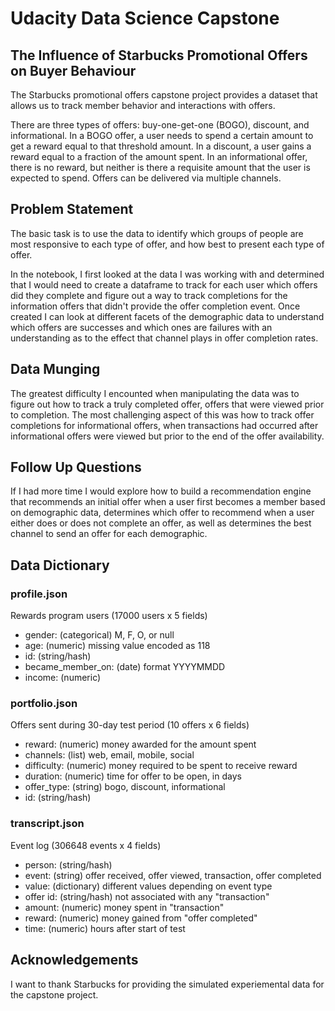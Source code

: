 # Udacity Data Science Capstone

## The Influence of Starbucks Promotional Offers on Buyer Behaviour
The Starbucks promotional offers capstone project provides a dataset that allows us to track member behavior and interactions with offers. 

There are three types of offers: buy-one-get-one (BOGO), discount, and informational. In a BOGO offer, a user needs to spend a certain amount to get a reward equal to that threshold amount. In a discount, a user gains a reward equal to a fraction of the amount spent. In an informational offer, there is no reward, but neither is there a requisite amount that the user is expected to spend. Offers can be delivered via multiple channels.

## Problem Statement
The basic task is to use the data to identify which groups of people are most responsive to each type of offer, and how best to present each type of offer.

In the notebook, I first looked at the data I was working with and determined that I would need to create a dataframe to track for each user which offers did they complete and figure out a way to track completions for the information offers that didn't provide the offer completion event. Once created I can look at different facets of the demographic data to understand which offers are successes and which ones are failures with an understanding as to the effect that channel plays in offer completion rates. 

## Data Munging
The greatest difficulty I encounted when manipulating the data was to figure out how to track a truly completed offer, offers that were viewed prior to completion. The most challenging aspect of this was how to track offer completions for informational offers, when transactions had occurred after informational offers were viewed but prior to the end of the offer availability. 

## Follow Up Questions
If I had more time I would explore how to build a recommendation engine that recommends an initial offer when a user first becomes a member based on demographic data, determines which offer to recommend when a user either does or does not complete an offer, as well as determines the best channel to send an offer for each demographic.

## Data Dictionary
### profile.json
Rewards program users (17000 users x 5 fields)
- gender: (categorical) M, F, O, or null
- age: (numeric) missing value encoded as 118
- id: (string/hash)
- became_member_on: (date) format YYYYMMDD
- income: (numeric)

### portfolio.json
Offers sent during 30-day test period (10 offers x 6 fields)
- reward: (numeric) money awarded for the amount spent
- channels: (list) web, email, mobile, social
- difficulty: (numeric) money required to be spent to receive reward
- duration: (numeric) time for offer to be open, in days
- offer_type: (string) bogo, discount, informational
- id: (string/hash)

### transcript.json
Event log (306648 events x 4 fields)
- person: (string/hash)
- event: (string) offer received, offer viewed, transaction, offer completed
- value: (dictionary) different values depending on event type
- offer id: (string/hash) not associated with any "transaction"
- amount: (numeric) money spent in "transaction"
- reward: (numeric) money gained from "offer completed"
- time: (numeric) hours after start of test


## Acknowledgements
I want to thank Starbucks for providing the simulated experiemental data for the capstone project.
